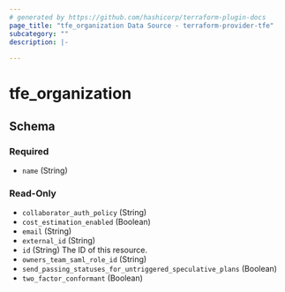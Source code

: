 ```yaml
---
# generated by https://github.com/hashicorp/terraform-plugin-docs
page_title: "tfe_organization Data Source - terraform-provider-tfe"
subcategory: ""
description: |-
  
---
```


# tfe_organization





<!-- schema generated by tfplugindocs -->
## Schema

### Required

- `name` (String)

### Read-Only

- `collaborator_auth_policy` (String)
- `cost_estimation_enabled` (Boolean)
- `email` (String)
- `external_id` (String)
- `id` (String) The ID of this resource.
- `owners_team_saml_role_id` (String)
- `send_passing_statuses_for_untriggered_speculative_plans` (Boolean)
- `two_factor_conformant` (Boolean)

